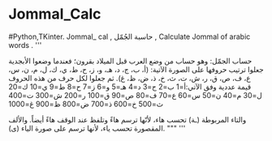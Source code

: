 # Jommal_Calc
#Python,TKinter.
Jommal_ cal , حاسبة الجُمّل , Calculate Jommal of arabic words .
''' 

حساب الجمّل: وهو حساب من وضع العرب قبل الميلاد بقرون؛ فعندما وضعوا الأبجدية جعلوا ترتيب حروفها على الصورة الآتية: (أ، ب، ج، د، هـ، و، ز، ح، ط، ي، ك، ل، م، ن، س، ع، ف، ص، ق، ر، ش، ت، ث، خ، ذ، ض، ظ، غ). ثم جعلوا لكل حرف من هذه الحروف قيمة عددية وفق الآتي:أ=1 ب=2 ج=3 د=4 هـ=5 و=6 ز=7 ح=8 ط=9 ي=10 ك=20 ل=30 م=40 ن=50 س=60 ع=70 ف=80 ص=90 ق=100 ر=200 ش=300 ت=400 ث=500 خ=600 ذ=700 ض=800 ظ=900 غ=1000

والتاء المربوطة (ـة) تحسب هاء، لأنّها ترسم هاءً وتلفظ عند الوقف هاءً أيضاً. والألف المقصورة تحسب ياء، لأنها ترسم على صورة الياء (ى).
"""
      '''
